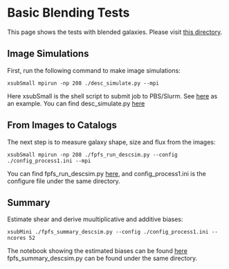 # Basic Blending Tests
This page shows the tests with blended galaxies. Please visit
[this directory](https://github.com/mr-superonion/descwl-shear-fpfs/tree/main/tests/test2_lsst_blend).

## Image Simulations

First, run the following command to make image simulations:

```shell
xsubSmall mpirun -np 208 ./desc_simulate.py --mpi
```
Here xsubSmall is the shell script to submit job to PBS/Slurm. See
[here](https://github.com/mr-superonion/udots/blob/main/.xbin/xsub) as an
example. You can find desc_simulate.py [here](https://github.com/mr-superonion/descwl-shear-fpfs/blob/main/tests/test2_lsst_blend/desc_simulate.py)

## From Images to Catalogs

The next step is to measure galaxy shape, size and flux from the images:

```shell
xsubSmall mpirun -np 208 ./fpfs_run_descsim.py --config ./config_process1.ini --mpi
```
You can find fpfs_run_descsim.py
[here](https://github.com/mr-superonion/descwl-shear-fpfs/blob/main/tests/test2_lsst_blend/fpfs_run_descsim.py),
and config_process1.ini is the configure file under the same directory.


## Summary

Estimate shear and derive muultiplicative and additive biases:
```shell
xsubMini ./fpfs_summary_descsim.py --config ./config_process1.ini --ncores 52
```
The notebook showing the estimated biases can be found [here](./tests/test2_lsst_blend/1_2_process_basic.ipynb)
fpfs_summary_descsim.py can be found under the same directory.
